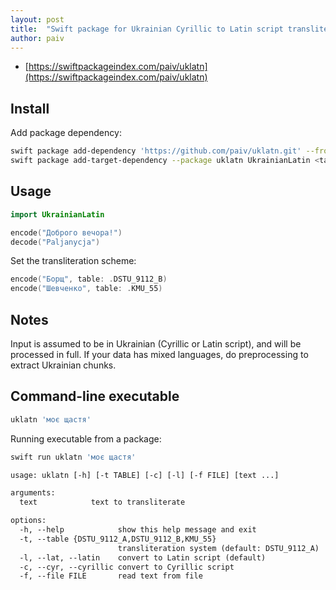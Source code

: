 ```yaml
---
layout: post
title:  "Swift package for Ukrainian Cyrillic to Latin script transliteration"
author: paiv
---
```


- [https://swiftpackageindex.com/paiv/uklatn](https://swiftpackageindex.com/paiv/uklatn)


Install
--

Add package dependency:
```sh
swift package add-dependency 'https://github.com/paiv/uklatn.git' --from '1.0.0'
swift package add-target-dependency --package uklatn UkrainianLatin <target-name>
```

Usage
--

```swift
import UkrainianLatin

encode("Доброго вечора!")
decode("Paljanycja")
```

Set the transliteration scheme:
```swift
encode("Борщ", table: .DSTU_9112_B)
encode("Шевченко", table: .KMU_55)
```


Notes
--
Input is assumed to be in Ukrainian (Cyrillic or Latin script), and will be processed in full.
If your data has mixed languages, do preprocessing to extract Ukrainian chunks.


Command-line executable
--

```sh
uklatn 'моє щастя'
```

Running executable from a package:
```sh
swift run uklatn 'моє щастя'
```

```txt
usage: uklatn [-h] [-t TABLE] [-c] [-l] [-f FILE] [text ...]

arguments:
  text            text to transliterate

options:
  -h, --help            show this help message and exit
  -t, --table {DSTU_9112_A,DSTU_9112_B,KMU_55}
                        transliteration system (default: DSTU_9112_A)
  -l, --lat, --latin    convert to Latin script (default)
  -c, --cyr, --cyrillic convert to Cyrillic script
  -f, --file FILE       read text from file
```
